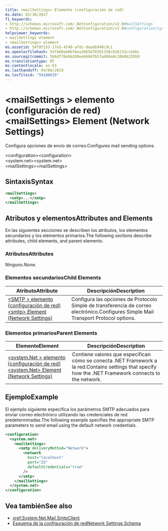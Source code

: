 ```yaml
---
title: <mailSettings> Elemento (configuración de red)
ms.date: 03/30/2017
f1_keywords:
- http://schemas.microsoft.com/.NetConfiguration/v2.0#mailSettings
- http://schemas.microsoft.com/.NetConfiguration/v2.0#configuration/system.net/mailSettings
helpviewer_keywords:
- mailSettings element
- <mailSettings> element
ms.assetid: 54f0f153-17e5-4f49-afdc-deadb940c9c1
ms.openlocfilehash: 54fb68ab0bf8aa2665d70391350c626131ccb4bc
ms.sourcegitcommit: 5b6d778ebb269ee6684fb57ad69a8c28b06235b9
ms.translationtype: MT
ms.contentlocale: es-ES
ms.lasthandoff: 04/08/2019
ms.locfileid: "59180635"
---
```

# <a name="mailsettings-element-network-settings"></a><span data-ttu-id="c7092-102">\<mailSettings > elemento (configuración de red)</span><span class="sxs-lookup"><span data-stu-id="c7092-102">\<mailSettings> Element (Network Settings)</span></span>
<span data-ttu-id="c7092-103">Configura opciones de envío de correo.</span><span class="sxs-lookup"><span data-stu-id="c7092-103">Configures mail sending options.</span></span>  

<span data-ttu-id="c7092-104">\<configuration></span><span class="sxs-lookup"><span data-stu-id="c7092-104">\<configuration></span></span>  
<span data-ttu-id="c7092-105">\<system.net></span><span class="sxs-lookup"><span data-stu-id="c7092-105">\<system.net></span></span>  
<span data-ttu-id="c7092-106">\<mailSettings></span><span class="sxs-lookup"><span data-stu-id="c7092-106">\<mailSettings></span></span>  
  
## <a name="syntax"></a><span data-ttu-id="c7092-107">Sintaxis</span><span class="sxs-lookup"><span data-stu-id="c7092-107">Syntax</span></span>  
  
```xml  
<mailSettings>
  <smtp>...</smtp>  
</mailSettings>
```  
  
## <a name="attributes-and-elements"></a><span data-ttu-id="c7092-108">Atributos y elementos</span><span class="sxs-lookup"><span data-stu-id="c7092-108">Attributes and Elements</span></span>  
 <span data-ttu-id="c7092-109">En las siguientes secciones se describen los atributos, los elementos secundarios y los elementos primarios.</span><span class="sxs-lookup"><span data-stu-id="c7092-109">The following sections describe attributes, child elements, and parent elements.</span></span>  
  
### <a name="attributes"></a><span data-ttu-id="c7092-110">Atributos</span><span class="sxs-lookup"><span data-stu-id="c7092-110">Attributes</span></span>  
 <span data-ttu-id="c7092-111">Ninguno.</span><span class="sxs-lookup"><span data-stu-id="c7092-111">None.</span></span>  
  
### <a name="child-elements"></a><span data-ttu-id="c7092-112">Elementos secundarios</span><span class="sxs-lookup"><span data-stu-id="c7092-112">Child Elements</span></span>  
  
|<span data-ttu-id="c7092-113">Atributo</span><span class="sxs-lookup"><span data-stu-id="c7092-113">Attribute</span></span>|<span data-ttu-id="c7092-114">Descripción</span><span class="sxs-lookup"><span data-stu-id="c7092-114">Description</span></span>|  
|---------------|-----------------|  
|[<span data-ttu-id="c7092-115">\<SMTP > elemento (configuración de red)</span><span class="sxs-lookup"><span data-stu-id="c7092-115">\<smtp> Element (Network Settings)</span></span>](../../../../../docs/framework/configure-apps/file-schema/network/smtp-element-network-settings.md)|<span data-ttu-id="c7092-116">Configura las opciones de Protocolo Simple de transferencia de correo electrónico.</span><span class="sxs-lookup"><span data-stu-id="c7092-116">Configures Simple Mail Transport Protocol options.</span></span>|  
  
### <a name="parent-elements"></a><span data-ttu-id="c7092-117">Elementos primarios</span><span class="sxs-lookup"><span data-stu-id="c7092-117">Parent Elements</span></span>  
  
|**<span data-ttu-id="c7092-118">Elemento</span><span class="sxs-lookup"><span data-stu-id="c7092-118">Element</span></span>**|**<span data-ttu-id="c7092-119">Descripción</span><span class="sxs-lookup"><span data-stu-id="c7092-119">Description</span></span>**|  
|-----------------|---------------------|  
|[<span data-ttu-id="c7092-120">\<system.Net > elemento (configuración de red)</span><span class="sxs-lookup"><span data-stu-id="c7092-120">\<system.Net> Element (Network Settings)</span></span>](../../../../../docs/framework/configure-apps/file-schema/network/system-net-element-network-settings.md)|<span data-ttu-id="c7092-121">Contiene valores que especifican cómo se conecta .NET Framework a la red.</span><span class="sxs-lookup"><span data-stu-id="c7092-121">Contains settings that specify how the .NET Framework connects to the network.</span></span>|  
  
## <a name="example"></a><span data-ttu-id="c7092-122">Ejemplo</span><span class="sxs-lookup"><span data-stu-id="c7092-122">Example</span></span>  
 <span data-ttu-id="c7092-123">El ejemplo siguiente especifica los parámetros SMTP adecuados para enviar correo electrónico utilizando las credenciales de red predeterminadas.</span><span class="sxs-lookup"><span data-stu-id="c7092-123">The following example specifies the appropriate SMTP parameters to send email using the default network credentials.</span></span>  
  
```xml  
<configuration>  
  <system.net>  
    <mailSettings>  
      <smtp deliveryMethod="Network">  
        <network  
          host="localhost"  
          port="25"  
          defaultCredentials="true"  
        />  
      </smtp>  
    </mailSettings>  
  </system.net>  
</configuration>  
```  
  
## <a name="see-also"></a><span data-ttu-id="c7092-124">Vea también</span><span class="sxs-lookup"><span data-stu-id="c7092-124">See also</span></span>

- <xref:System.Net.Mail.SmtpClient>
- [<span data-ttu-id="c7092-125">Esquema de la configuración de red</span><span class="sxs-lookup"><span data-stu-id="c7092-125">Network Settings Schema</span></span>](../../../../../docs/framework/configure-apps/file-schema/network/index.md)
